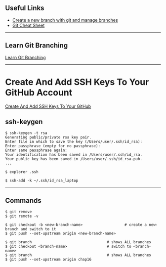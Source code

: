 
## Useful Links

* [Create a new branch with git and manage branches](https://github.com/Kunena/Kunena-Forum/wiki/Create-a-new-branch-with-git-and-manage-branches)
* [Git Cheat Sheet](https://amanchadha.com/projects/cheatsheets/Git_Cheatsheet_AmanChadha.pdf)

***

## Learn Git Branching

[Learn Git Branching](https://learngitbranching.js.org)

***

# Create And Add SSH Keys To Your GitHub Account

[Create And Add SSH Keys To Your GitHub](https://www.youtube.com/watch?v=itU8KBuE8jk)

## ssh-keygen

```
$ ssh-keygen -t rsa
Generating public/private rsa key pair.
Enter file in which to save the key (/Users/user/.ssh/id_rsa):
Enter passphrase (empty for no passphrase):
Enter same passphrase again:
Your identification has been saved in /Users/user/.ssh/id_rsa.
Your public key has been saved in /Users/user/.ssh/id_rsa.pub.
...
```

```
$ explorer .ssh
```

```
$ ssh-add -k ~/.ssh/id_rsa_laptop
```

***

## Commands

```
$ git remove
$ git remote -v

$ git checkout -b <new-branch-name>                   # create a new-branch and switch to it
$ git push --set-upstream origin <new-branch-name>

$ git branch                                  # shows ALL branches
$ git checkout <branch-name>                  # switch to <branch-name>
$ git branch                                  # shows ALL branches
$ git push --set-upstream origin chap16
```
